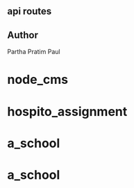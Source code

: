 ## api routes 


## Author
Partha Pratim Paul
# node_cms
# hospito_assignment
# a_school
# a_school
